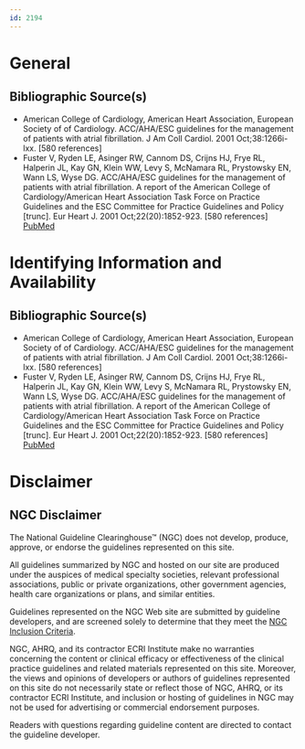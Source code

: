 ```yaml
---
id: 2194
---
```


# General

## Bibliographic Source(s)

- American College of Cardiology, American Heart Association, European Society of of Cardiology. ACC/AHA/ESC guidelines for the management of patients with atrial fibrillation. J Am Coll Cardiol. 2001 Oct;38:1266i-lxx. [580 references]
- Fuster V, Ryden LE, Asinger RW, Cannom DS, Crijns HJ, Frye RL, Halperin JL, Kay GN, Klein WW, Levy S, McNamara RL, Prystowsky EN, Wann LS, Wyse DG. ACC/AHA/ESC guidelines for the management of patients with atrial fibrillation. A report of the American College of Cardiology/American Heart Association Task Force on Practice Guidelines and the ESC Committee for Practice Guidelines and Policy [trunc]. Eur Heart J. 2001 Oct;22(20):1852-923. [580 references] [ PubMed ](http://www.ncbi.nlm.nih.gov/entrez/query.fcgi?cmd=Retrieve&db=pubmed&dopt=Abstract&list_uids=11601835)

# Identifying Information and Availability

## Bibliographic Source(s)

- American College of Cardiology, American Heart Association, European Society of of Cardiology. ACC/AHA/ESC guidelines for the management of patients with atrial fibrillation. J Am Coll Cardiol. 2001 Oct;38:1266i-lxx. [580 references]
- Fuster V, Ryden LE, Asinger RW, Cannom DS, Crijns HJ, Frye RL, Halperin JL, Kay GN, Klein WW, Levy S, McNamara RL, Prystowsky EN, Wann LS, Wyse DG. ACC/AHA/ESC guidelines for the management of patients with atrial fibrillation. A report of the American College of Cardiology/American Heart Association Task Force on Practice Guidelines and the ESC Committee for Practice Guidelines and Policy [trunc]. Eur Heart J. 2001 Oct;22(20):1852-923. [580 references] [ PubMed ](http://www.ncbi.nlm.nih.gov/entrez/query.fcgi?cmd=Retrieve&db=pubmed&dopt=Abstract&list_uids=11601835)

# Disclaimer

## NGC Disclaimer

The National Guideline Clearinghouse™ (NGC) does not develop, produce, approve, or endorse the guidelines represented on this site.

All guidelines summarized by NGC and hosted on our site are produced under the auspices of medical specialty societies, relevant professional associations, public or private organizations, other government agencies, health care organizations or plans, and similar entities.

Guidelines represented on the NGC Web site are submitted by guideline developers, and are screened solely to determine that they meet the [NGC Inclusion Criteria](/help-and-about/summaries/inclusion-criteria).

NGC, AHRQ, and its contractor ECRI Institute make no warranties concerning the content or clinical efficacy or effectiveness of the clinical practice guidelines and related materials represented on this site. Moreover, the views and opinions of developers or authors of guidelines represented on this site do not necessarily state or reflect those of NGC, AHRQ, or its contractor ECRI Institute, and inclusion or hosting of guidelines in NGC may not be used for advertising or commercial endorsement purposes.

Readers with questions regarding guideline content are directed to contact the guideline developer.


